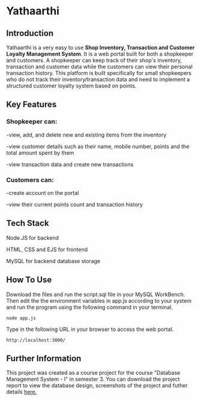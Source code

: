 # Yathaarthi

## Introduction

Yathaarthi is a very easy to use **Shop Inventory, Transaction and Customer Loyalty Management System**. It is a web portal built for both a shopkeeper and customers. A shopkeeper can keep track of their shop's inventory, transaction and customer data while the customers can view their personal transaction history. This platform is built specifically for small shopkeepers who do not track their inventory/transaction data and need to implement a structured customer loyalty system based on points.

## Key Features

### Shopkeeper can:

-view, add, and delete new and existing items from the inventory

-view customer details such as their name, mobile number, points and the total amount spent by them

-view transaction data and create new transactions


### Customers can:

-create account on the portal

-view their current points count and transaction history

## Tech Stack

Node.JS for backend

HTML, CSS and EJS for frontend

MySQL for backend database storage

## How To Use

Download the files and run the script.sql file in your MySQL WorkBench. Then edit the the environment variables in app.js according to your system and run the program using the following command in your terminal.

``` 
node app.js
```

Type in the following URL in your browser to access the web portal.

```
http://localhost:3000/
```

## Further Information

This project was created as a course project for the course "Database Management System - I" in semester 3. You can download the project report to view the database design, screenshots of the project and futher details [here.](https://github.com/rigved-desai/yathaarthi/raw/master/Project_Report.pdf)
